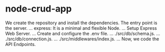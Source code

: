 # node-crud-app

We create the repository and install the dependencies. The entry point is the server. ...
express: It is a minimal and flexible Node. ...
Setup Express Web Server. ...
Create and configure the .env file. ...
./src/db/schema.js. ...
./src/db/connection.js. ...
./src/middlewares/index.js. ...
Now, we code the API Endpoints.
